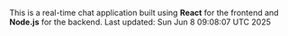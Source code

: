 This is a real-time chat application built using **React** for the frontend and **Node.js** for the backend.
Last updated: Sun Jun  8 09:08:07 UTC 2025
